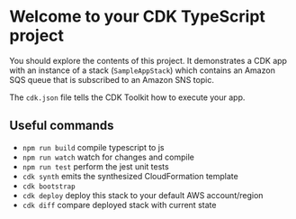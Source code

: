 # Welcome to your CDK TypeScript project

You should explore the contents of this project. It demonstrates a CDK app with an instance of a stack (`SampleAppStack`)
which contains an Amazon SQS queue that is subscribed to an Amazon SNS topic.

The `cdk.json` file tells the CDK Toolkit how to execute your app.

## Useful commands

* `npm run build`   compile typescript to js
* `npm run watch`   watch for changes and compile
* `npm run test`    perform the jest unit tests
* `cdk synth`       emits the synthesized CloudFormation template
* `cdk bootstrap`   
* `cdk deploy`      deploy this stack to your default AWS account/region
* `cdk diff`        compare deployed stack with current state
